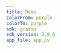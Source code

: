 ```yaml
---
title: Demo
colorFrom: purple
colorTo: purple
sdk: gradio
sdk_version: 3.0.6
app_file: app.py
---
```

